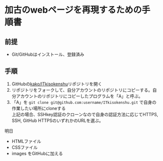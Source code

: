 # 加古のwebページを再現するための手順書
## 前提
   + Git/GitHubはインストール、登録済み

## 手順
   1. GitHubの[kako/ITkisokenshu](https://github.com/kakoyukiko/ITkisokenshu)リポジトリを開く
   2. リポジトリをフォークして、自分アカウントのリポジトリにコピーする。自分アカウントのリポジトリにコピーしたプログラムを「A」と呼ぶ。
   3. 「A」を `git clone git@github.com:username/ITkisokenshu.git` で自身の作業したい場所にcloneする <br>
      上記の場合、SSHkey認証のクローンなので自身の認証方法に応じてHTTPS, SSH, GitHub HTTPSのいずれかのURLを選ぶ。

明日
+ HTMLファイル
+ CSSファイル
+ images
をGitHubに加える